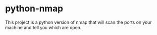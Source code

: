 # python-nmap
This project is a python version of nmap that will scan the ports on your machine and tell you which are open. 
